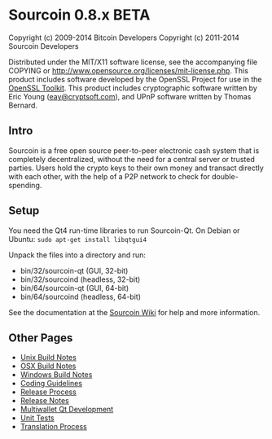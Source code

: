 Sourcoin 0.8.x BETA
====================

Copyright (c) 2009-2014 Bitcoin Developers
Copyright (c) 2011-2014 Sourcoin Developers

Distributed under the MIT/X11 software license, see the accompanying
file COPYING or http://www.opensource.org/licenses/mit-license.php.
This product includes software developed by the OpenSSL Project for use in the [OpenSSL Toolkit](http://www.openssl.org/). This product includes
cryptographic software written by Eric Young ([eay@cryptsoft.com](mailto:eay@cryptsoft.com)), and UPnP software written by Thomas Bernard.


Intro
---------------------
Sourcoin is a free open source peer-to-peer electronic cash system that is
completely decentralized, without the need for a central server or trusted
parties.  Users hold the crypto keys to their own money and transact directly
with each other, with the help of a P2P network to check for double-spending.


Setup
---------------------
You need the Qt4 run-time libraries to run Sourcoin-Qt. On Debian or Ubuntu:
	`sudo apt-get install libqtgui4`

Unpack the files into a directory and run:

- bin/32/sourcoin-qt (GUI, 32-bit)
- bin/32/sourcoind (headless, 32-bit)
- bin/64/sourcoin-qt (GUI, 64-bit)
- bin/64/sourcoind (headless, 64-bit)

See the documentation at the [Sourcoin Wiki](http://sourcoin.info)
for help and more information.


Other Pages
---------------------
- [Unix Build Notes](build-unix.md)
- [OSX Build Notes](build-osx.md)
- [Windows Build Notes](build-msw.md)
- [Coding Guidelines](coding.md)
- [Release Process](release-process.md)
- [Release Notes](release-notes.md)
- [Multiwallet Qt Development](multiwallet-qt.md)
- [Unit Tests](unit-tests.md)
- [Translation Process](translation_process.md)
